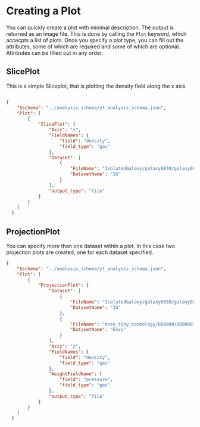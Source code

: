 # Creating a Plot

You can quickly create a plot with minimal description. The output is returned as an image file. This is done by calling the `Plot` keyword, which accecpts a list of plots. Once you specify a plot type, you can fill out the attributes, some of which are required and some of which are optional. Attributes can be filled out in any order. 

## SlicePlot

This is a simple Sliceplot, that is plotting the density field along the x axis. 

```json

{
    "$schema": "../analysis_schema/yt_analysis_schema.json",
    "Plot": [
        {
            "SlicePlot": {
                "Axis": "x",
                "FieldNames": {
                    "field": "density",
                    "field_type": "gas"
                },
                "Dataset": [
                    {
                        "FileName": "IsolatedGalaxy/galaxy0030/galaxy0030",
                        "DatasetName": "IG"
                    }
                ],
                "output_type": "file"
            }
        }
    ]
  }

```


## ProjectionPlot

You can specify more than one dataset within a plot. In this case two projection plots are created, one for each dataset specified. 

```json
{
    "$schema": "../analysis_schema/yt_analysis_schema.json",
    "Plot": [
        {
            "ProjectionPlot": {
                "Dataset": [
                    {
                        "FileName": "IsolatedGalaxy/galaxy0030/galaxy0030",
                        "DatasetName": "IG"
                    },
                    {
                        "FileName": "enzo_tiny_cosmology/DD0000/DD0000",
                        "DatasetName": "Enzo"
                    }
                ],  
                "Axis": "z",
                "FieldNames": {
                    "field": "density",
                    "field_type": "gas"
                },
                "WeightFieldName": {
                    "field": "pressure",
                    "field_type": "gas"
                },
                "output_type": "file"
            }
        }
    ]
  }

```

